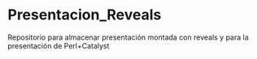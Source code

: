 # Presentacion_Reveals
Repositorio para almacenar presentación montada con reveals y para la presentación de Perl+Catalyst
